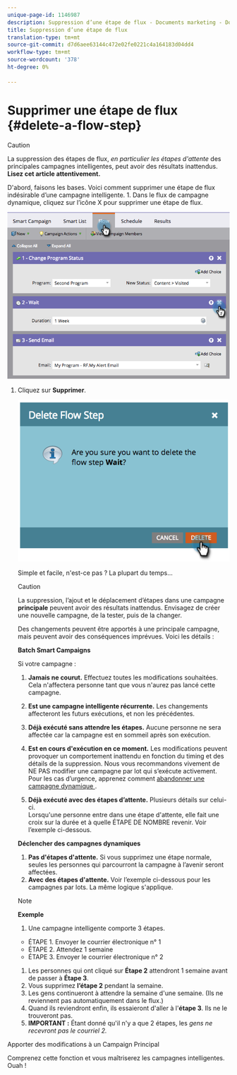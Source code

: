 ```yaml
---
unique-page-id: 1146987
description: Suppression d’une étape de flux - Documents marketing - Documentation du produit
title: Suppression d’une étape de flux
translation-type: tm+mt
source-git-commit: d7d6aee63144c472e02fe0221c4a164183d04dd4
workflow-type: tm+mt
source-wordcount: '378'
ht-degree: 0%

---
```



# Supprimer une étape de flux {#delete-a-flow-step}

>[!CAUTION]
>
>La suppression des étapes de flux, *en particulier les étapes d&#39;attente* des principales campagnes intelligentes, peut avoir des résultats inattendus. **Lisez cet article attentivement.**

D&#39;abord, faisons les bases. Voici comment supprimer une étape de flux indésirable d’une campagne intelligente. 1. Dans le flux de campagne dynamique, cliquez sur l’icône X pour supprimer une étape de flux.

![](assets/image2014-9-22-13-3a52-3a20.png)

1. Cliquez sur **Supprimer**.

   ![](assets/image2014-9-22-13-3a55-3a25.png)

   Simple et facile, n&#39;est-ce pas ? La plupart du temps...

   >[!CAUTION]
   >
   >La suppression, l’ajout et le déplacement d’étapes dans une campagne **principale** peuvent avoir des résultats inattendus. Envisagez de créer une nouvelle campagne, de la tester, puis de la changer.

   Des changements peuvent être apportés à une principale campagne, mais peuvent avoir des conséquences imprévues. Voici les détails :

   **Batch Smart Campaigns**

   Si votre campagne :

   1. **Jamais ne courut.** Effectuez toutes les modifications souhaitées. Cela n&#39;affectera personne tant que vous n&#39;aurez pas lancé cette campagne.
   1. **Est une campagne intelligente récurrente.** Les changements affecteront les futurs exécutions, et non les précédentes.
   1. **Déjà exécuté sans attendre les étapes.** Aucune personne ne sera affectée car la campagne est en sommeil après son exécution.
   1. **Est en cours d&#39;exécution en ce moment.** Les modifications peuvent provoquer un comportement inattendu en fonction du timing et des détails de la suppression. Nous vous recommandons vivement de NE PAS modifier une campagne par lot qui s’exécute activement. Pour les cas d’urgence, apprenez comment [abandonner une campagne dynamique ](../../../../product-docs/core-marketo-concepts/smart-campaigns/using-smart-campaigns/abort-a-smart-campaign.md).

   1. **Déjà exécuté avec des étapes d’attente.** Plusieurs détails sur celui-ci.\
      Lorsqu&#39;une personne entre dans une étape d&#39;attente, elle fait une croix sur la durée et à quelle ÉTAPE DE NOMBRE revenir. Voir l’exemple ci-dessous.

   **Déclencher des campagnes dynamiques**

   1. **Pas d&#39;étapes d&#39;attente.** Si vous supprimez une étape normale, seules les personnes qui parcourront la campagne à l’avenir seront affectées.
   1. **Avec des étapes d&#39;attente.** Voir l’exemple ci-dessous pour les campagnes par lots. La même logique s&#39;applique.

   >[!NOTE]
   >
   >**Exemple**
   >
   >    
   >    
   >1. Une campagne intelligente comporte 3 étapes.
   >
   >   * ÉTAPE 1. Envoyer le courrier électronique n° 1
   >   * ÉTAPE 2. Attendez 1 semaine
   >   * ÉTAPE 3. Envoyer le courrier électronique n° 2
   >
   >1. Les personnes qui ont cliqué sur **Étape 2** attendront 1 semaine avant de passer à **Étape 3**.
   >1. Vous supprimez **l’étape 2** pendant la semaine.
   >1. Les gens continueront à attendre la semaine d&#39;une semaine. (Ils ne reviennent pas automatiquement dans le flux.)
   >1. Quand ils reviendront enfin, ils essaieront d&#39;aller à l&#39;**étape 3**. Ils ne le trouveront pas.
   >1. **IMPORTANT :** Étant donné qu&#39;il n&#39;y a que 2 étapes, les  *gens ne recevront pas le courriel 2.*


Apporter des modifications à un Campaign Principal

Comprenez cette fonction et vous maîtriserez les campagnes intelligentes. Ouah !
